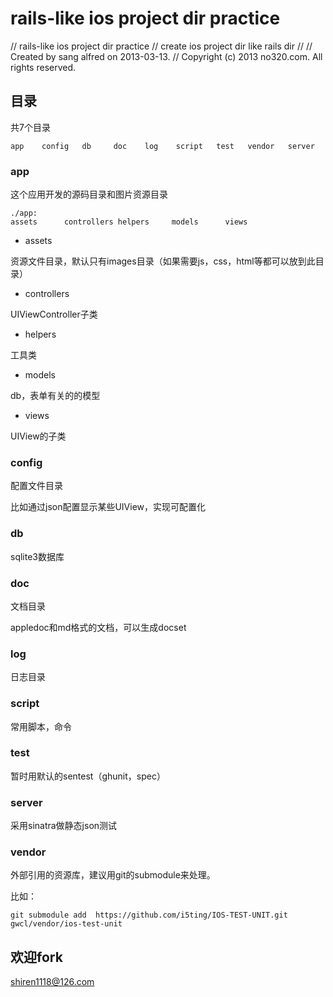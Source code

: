 
# rails-like ios project dir practice

//  rails-like ios project dir practice
//  create ios project dir like rails dir
//
//  Created by sang alfred on 2013-03-13.
//  Copyright (c) 2013 no320.com. All rights reserved.


## 目录

共7个目录

	app    config   db     doc    log    script   test   vendor   server
	

### app    
这个应用开发的源码目录和图片资源目录

	./app:
	assets      controllers helpers     models      views


- assets  
  
资源文件目录，默认只有images目录（如果需要js，css，html等都可以放到此目录）

- controllers 

UIViewController子类

- helpers     

工具类

- models      

db，表单有关的的模型

- views

UIView的子类


### config
配置文件目录

比如通过json配置显示某些UIView，实现可配置化
   
### db
sqlite3数据库
     
### doc    
文档目录

appledoc和md格式的文档，可以生成docset

### log    
日志目录


### script   
常用脚本，命令


### test   
暂时用默认的sentest（ghunit，spec）


### server
采用sinatra做静态json测试


### vendor
外部引用的资源库，建议用git的submodule来处理。

比如：

	git submodule add  https://github.com/i5ting/IOS-TEST-UNIT.git gwcl/vendor/ios-test-unit



## 欢迎fork

shiren1118@126.com
